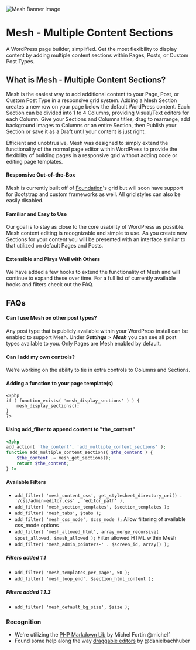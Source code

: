 ![Mesh Banner Image](https://linchpin.agency/wp-content/uploads/2016/10/mesh-banner-github.jpg)
# Mesh - Multiple Content Sections

A WordPress page builder, simplified. Get the most flexibility to display content by adding multiple content sections within Pages, Posts, or Custom Post Types.

## What is Mesh - Multiple Content Sections?

Mesh is the easiest way to add additional content to your Page, Post, or Custom Post Type in a responsive grid system. Adding a Mesh Section creates a new row on your page below the default WordPress content. Each Section can be divided into 1 to 4 Columns, providing Visual/Text editors for each Column. Give your Sections and Columns titles, drag to rearrange, add background images to Columns or an entire Section, then Publish your Section or save it as a Draft until your content is just right.

Efficient and unobtrusive, Mesh was designed to simply extend the functionality of the normal page editor within WordPress to provide the flexibility of building pages in a responsive grid without adding code or editing page templates.

#### Responsive Out-of-the-Box

Mesh is currently built off of [Foundation](http://foundation.zurb.com)'s grid but will soon have support for Bootstrap and custom frameworks as well. All grid styles can also be easily disabled.

#### Familiar and Easy to Use

Our goal is to stay as close to the core usability of WordPress as possible. Mesh content editing is recognizable and simple to use. As you create new Sections for your content you will be presented with an interface similar to that utilized on default Pages and Posts.

#### Extensible and Plays Well with Others

We have added a few hooks to extend the functionality of Mesh and will continue to expand these over time. For a full list of currently available hooks and filters check out the FAQ.


## FAQs

#### Can I use Mesh on other post types?

Any post type that is publicly available within your WordPress install can be enabled to support Mesh. Under _**Settings**_ > _**Mesh**_ you can see all post types available to you. Only Pages are Mesh enabled by default.

#### Can I add my own controls?

We’re working on the ability to tie in extra controls to Columns and Sections.

#### Adding a function to your page template(s)

```
<?php
if ( function_exists( 'mesh_display_sections' ) ) {
    mesh_display_sections();
}
?>
```
 
#### Using add_filter to append content to "the_content"

```php
<?php
add_action( 'the_content', 'add_multiple_content_sections' );
function add_multiple_content_sections( $the_content ) {
    $the_content .= mesh_get_sections();
    return $the_content;
} ?>
```

#### Available Filters
* `add_filter( 'mesh_content_css', get_stylesheet_directory_uri() . '/css/admin-editor.css' , 'editor_path' ),`
* `add_filter( 'mesh_section_templates', $section_templates );`
* `add_filter( 'mesh_tabs', $tabs );`
* `add_filter( 'mesh_css_mode', $css_mode );` Allow filtering of available css_mode options
* `add_filter( 'mesh_allowed_html', array_merge_recursive( $post_allowed, $mesh_allowed );` Filter allowed HTML within Mesh
* `add_filter( 'mesh_admin_pointers-' . $screen_id, array() );`

##### Filters added 1.1
* `add_filter( 'mesh_templates_per_page', 50 );`
* `add_filter( 'mesh_loop_end', $section_html_content );` 

##### Filters added 1.1.3
* `add_filter( 'mesh_default_bg_size', $size );`   

### Recognition

* We're utilizing the [PHP Markdown Lib](https://github.com/michelf/php-markdown) by Michel Fortin @michelf
* Found some help along the way [draggable editors](https://github.com/alleyinteractive/wordpress-fieldmanager/blob/master/js/richtext.js#L58-L95) by @danielbachhuber
